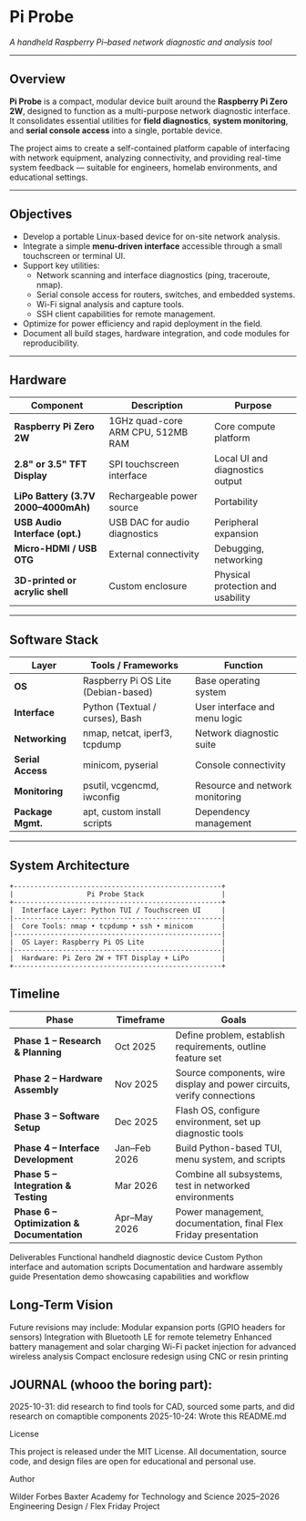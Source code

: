 
# Pi Probe  
*A handheld Raspberry Pi–based network diagnostic and analysis tool*

---

## Overview

**Pi Probe** is a compact, modular device built around the **Raspberry Pi Zero 2W**, designed to function as a multi-purpose network diagnostic interface. It consolidates essential utilities for **field diagnostics**, **system monitoring**, and **serial console access** into a single, portable device.

The project aims to create a self-contained platform capable of interfacing with network equipment, analyzing connectivity, and providing real-time system feedback — suitable for engineers, homelab environments, and educational settings.

---

## Objectives

- Develop a portable Linux-based device for on-site network analysis.  
- Integrate a simple **menu-driven interface** accessible through a small touchscreen or terminal UI.  
- Support key utilities:  
  - Network scanning and interface diagnostics (ping, traceroute, nmap).  
  - Serial console access for routers, switches, and embedded systems.  
  - Wi-Fi signal analysis and capture tools.  
  - SSH client capabilities for remote management.  
- Optimize for power efficiency and rapid deployment in the field.  
- Document all build stages, hardware integration, and code modules for reproducibility.

---

## Hardware

| Component                     | Description                          | Purpose                          |
|-------------------------------|--------------------------------------|----------------------------------|
| **Raspberry Pi Zero 2W**      | 1GHz quad-core ARM CPU, 512MB RAM    | Core compute platform            |
| **2.8" or 3.5" TFT Display**  | SPI touchscreen interface             | Local UI and diagnostics output  |
| **LiPo Battery (3.7V 2000–4000mAh)** | Rechargeable power source          | Portability                      |
| **USB Audio Interface (opt.)**| USB DAC for audio diagnostics         | Peripheral expansion              |
| **Micro-HDMI / USB OTG**      | External connectivity                 | Debugging, networking             |
| **3D-printed or acrylic shell**| Custom enclosure                     | Physical protection and usability |

---

## Software Stack

| Layer             | Tools / Frameworks                 | Function                          |
|-------------------|------------------------------------|-----------------------------------|
| **OS**            | Raspberry Pi OS Lite (Debian-based)| Base operating system             |
| **Interface**     | Python (Textual / curses), Bash     | User interface and menu logic     |
| **Networking**    | nmap, netcat, iperf3, tcpdump       | Network diagnostic suite          |
| **Serial Access** | minicom, pyserial                   | Console connectivity              |
| **Monitoring**    | psutil, vcgencmd, iwconfig          | Resource and network monitoring   |
| **Package Mgmt.** | apt, custom install scripts         | Dependency management             |

---

## System Architecture

```
+---------------------------------------------------+
|                  Pi Probe Stack                   |
+---------------------------------------------------+
|  Interface Layer: Python TUI / Touchscreen UI     |
|---------------------------------------------------|
|  Core Tools: nmap • tcpdump • ssh • minicom       |
|---------------------------------------------------|
|  OS Layer: Raspberry Pi OS Lite                   |
|---------------------------------------------------|
|  Hardware: Pi Zero 2W + TFT Display + LiPo        |
+---------------------------------------------------+
```
## Timeline


| Phase                                      | Timeframe    | Goals                                                                  |
| ------------------------------------------ | ------------ | ---------------------------------------------------------------------- |
| **Phase 1 – Research & Planning**          | Oct 2025     | Define problem, establish requirements, outline feature set            |
| **Phase 2 – Hardware Assembly**            | Nov 2025     | Source components, wire display and power circuits, verify connections |
| **Phase 3 – Software Setup**               | Dec 2025     | Flash OS, configure environment, set up diagnostic tools               |
| **Phase 4 – Interface Development**        | Jan–Feb 2026 | Build Python-based TUI, menu system, and scripts                       |
| **Phase 5 – Integration & Testing**        | Mar 2026     | Combine all subsystems, test in networked environments                 |
| **Phase 6 – Optimization & Documentation** | Apr–May 2026 | Power management, documentation, final Flex Friday presentation        |

Deliverables
Functional handheld diagnostic device
Custom Python interface and automation scripts
Documentation and hardware assembly guide
Presentation demo showcasing capabilities and workflow

## Long-Term Vision
Future revisions may include:
Modular expansion ports (GPIO headers for sensors)
Integration with Bluetooth LE for remote telemetry
Enhanced battery management and solar charging
Wi-Fi packet injection for advanced wireless analysis
Compact enclosure redesign using CNC or resin printing



## JOURNAL (whooo the boring part):

2025-10-31: did research to find tools for CAD, sourced some parts, and did research on comaptible components
2025-10-24: Wrote this README.md


License

This project is released under the MIT License.
All documentation, source code, and design files are open for educational and personal use.

Author

Wilder Forbes
Baxter Academy for Technology and Science
2025–2026 Engineering Design / Flex Friday Project

